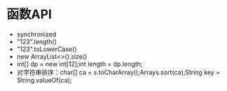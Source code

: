 
# 函数API
- synchronized
- "123".length()
- "123".toLowerCase()
- new ArrayList<>().size()
- int[] dp = new int[12];int length = dp.length;
- 对字符串排序：char[] ca = s.toCharArray();Arrays.sort(ca);String key = String.valueOf(ca);